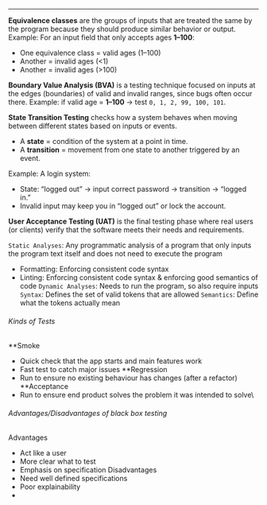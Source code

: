 ***
**Equivalence classes** are the groups of inputs that are treated the same by the program because they should produce similar behavior or output.
Example: For an input field that only accepts ages **1–100**:

- One equivalence class = valid ages (1–100)
- Another = invalid ages (<1)
- Another = invalid ages (>100)

**Boundary Value Analysis (BVA)** is a testing technique focused on inputs at the edges (boundaries) of valid and invalid ranges, since bugs often occur there.
Example: if valid age = **1–100** → test `0, 1, 2, 99, 100, 101`.

**State Transition Testing** checks how a system behaves when moving between different states based on inputs or events.
- A **state** = condition of the system at a point in time.
- A **transition** = movement from one state to another triggered by an event.
    
Example: A login system:
- State: “logged out” → input correct password → transition → “logged in.”
- Invalid input may keep you in “logged out” or lock the account.

**User Acceptance Testing (UAT)** is the final testing phase where real users (or clients) verify that the software meets their needs and requirements.

`Static Analyses`: Any programmatic analysis of a program that only inputs the program text itself and does not need to execute the program
* Formatting: Enforcing consistent code syntax
* Linting: Enforcing consistent code syntax & enforcing good semantics of code
`Dynamic Analyses`: Needs to run the program, so also require inputs
`Syntax`: Defines the set of valid tokens that are allowed
`Semantics`: Define what the tokens actually mean

###### Kinds of Tests
**Smoke
* Quick check that the app starts and main features work
* Fast test to catch major issues
**Regression
* Run to ensure no existing behaviour has changes (after a refactor)
**Acceptance
* Run to ensure end product solves the problem it was intended to solve\

###### Advantages/Disadvantages of black box testing
Advantages
* Act like a user
* More clear what to test
* Emphasis on specification
Disadvantages
* Need well defined specifications
* Poor explainability
* 